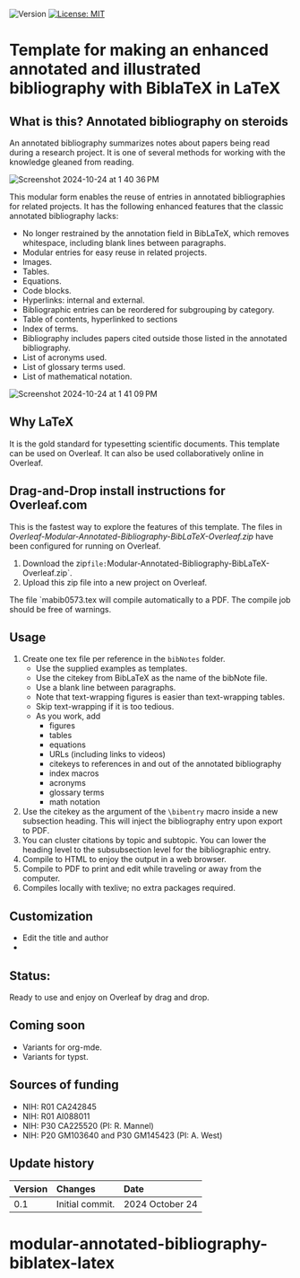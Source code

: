 ![Version](https://img.shields.io/static/v1?label=modular-annotated-bibliography-bibtex-latex&message=0.1&color=brightcolor)
[![License: MIT](https://img.shields.io/badge/License-MIT-blue.svg)](https://opensource.org/licenses/MIT)


# Template for making an enhanced annotated and illustrated bibliography with BiblaTeX in LaTeX

## What is this? Annotated bibliography on steroids
An annotated bibliography summarizes notes about papers being read during a research project.
It is one of several methods for working with the knowledge gleaned from reading.

![Screenshot 2024-10-24 at 1 40 36 PM](https://github.com/user-attachments/assets/edfd7bd6-85db-40e9-9ad0-53ceb1dc3173)



This modular form enables the reuse of entries in annotated bibliographies for related projects.
It has the following enhanced features that the classic annotated bibliography lacks:

- No longer restrained by the annotation field in BibLaTeX, which removes whitespace, including blank lines between paragraphs.
- Modular entries for easy reuse in related projects.
- Images.
- Tables.
- Equations.
- Code blocks.
- Hyperlinks: internal and external.
- Bibliographic entries can be reordered for subgrouping by category. 
- Table of contents, hyperlinked to sections
- Index of terms.
- Bibliography includes papers cited outside those listed in the annotated bibliography.
- List of acronyms used.
- List of glossary terms used.
- List of mathematical notation.

![Screenshot 2024-10-24 at 1 41 09 PM](https://github.com/user-attachments/assets/c1fa04fa-7e62-407a-85f3-628f22defc06)


## Why LaTeX

It is the gold standard for typesetting scientific documents.
This template can be used on Overleaf.
It can also be used collaboratively online in Overleaf.


## Drag-and-Drop install instructions for Overleaf.com

This is the fastest way to explore the features of this template.
The files in *Overleaf-Modular-Annotated-Bibliography-BibLaTeX-Overleaf.zip* have been configured for running on Overleaf.

1. Download the zip` file: `Modular-Annotated-Bibliography-BibLaTeX-Overleaf.zip`.
2. Upload this zip file into a new project on Overleaf.

The file `mabib0573.tex will compile automatically to a PDF. 
The compile job should be free of warnings.





## Usage

1. Create one tex file per reference in the `bibNotes` folder.
    - Use the supplied examples as templates.
    - Use the citekey from BibLaTeX as the name of the bibNote file.
    - Use a blank line between paragraphs.
    - Note that text-wrapping figures is easier than text-wrapping tables.
    - Skip text-wrapping if it is too tedious.
    - As you work, add
      - figures
      - tables
      - equations
      - URLs (including links to videos)
      - citekeys to references in and out of the annotated bibliography
      - index macros
      - acronyms
      - glossary terms
      - math notation 
3. Use the citekey as the argument of the `\bibentry` macro inside a new subsection heading. This will inject the bibliography entry upon export to PDF.
4. You can cluster citations by topic and subtopic. You can lower the heading level to the subsubsection level for the bibliographic entry.
5. Compile to HTML to enjoy the output in a web browser.
6. Compile to PDF to print and edit while traveling or away from the computer.
7. Compiles locally with texlive; no extra packages required.

## Customization

- Edit the title and author
- 


## Status: 
Ready to use and enjoy on Overleaf by drag and drop.

## Coming soon

- Variants for org-mde.
- Variants for typst.

## Sources of funding

- NIH: R01 CA242845
- NIH: R01 AI088011
- NIH: P30 CA225520 (PI: R. Mannel)
- NIH: P20 GM103640 and P30 GM145423 (PI: A. West)

## Update history

| Version           |  Changes                                                                                                            | Date                      |
|:------------------|:--------------------------------------------------------------------------------------------------------------------|:--------------------------| 
| 0.1               | Initial commit.                                                                                                     | 2024  October 24          |

# modular-annotated-bibliography-biblatex-latex
